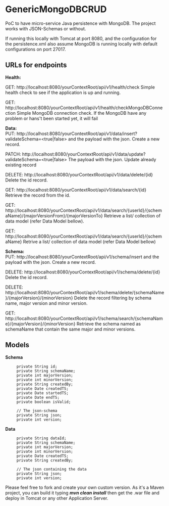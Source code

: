 # GenericMongoDBCRUD
PoC to have micro-service Java persistence with MongoDB. The project works with JSON-Schemas or without.

If running this locally with Tomcat at port 8080, and the configuration for the persistence.xml also assume MongoDB is running locally with default configurations on port 27017.

<h2>URLs for endpoints</h2>
<p></p>
<b>Health: </b> 

GET: http://localhost:8080/yourContextRoot/api/v1/health/check
Simple health check to see if the application is up and running.

GET: http://localhost:8080/yourContextRoot/api/v1/health/checkMongoDBConnection
Simple MongoDB connection check. If the MongoDB have any problem or hans't been started yet, it will fail


<b>Data:  </b>  
PUT: http://localhost:8080/yourContextRoot/api/v1/data/insert?validateSchema=<true|false>
and the payload with the json.
Create a new record.

PATCH: http://localhost:8080/yourContextRoot/api/v1/data/update?validateSchema=<true|false>
The payload with the json.
Update already existing record

DELETE: http://localhost:8080/yourContextRoot/api/v1/data/delete/{id}
Delete the id record.

GET: http://localhost:8080/yourContextRoot/api/v1/data/search/{id}
Retrieve the record from the id.

GET: http://localhost:8080/yourContextRoot/api/v1/data/search/{userId}/{schemaName}/{majorVersionFrom}/{majorVersionTo}
Retrieve a list/ collection of data model (refer Data Model bellow).

GET: http://localhost:8080/yourContextRoot/api/v1/data/search/{userId}/{schemaName}
Retrive a list/ collection of data model (refer Data Model bellow)


<b>Schema:  </b>  
PUT: http://localhost:8080/yourContextRoot/api/v1/schema/insert
and the payload with the json.
Create a new record.

DELETE: http://localhost:8080/yourContextRoot/api/v1/schema/delete/{id}
Delete the id record.

DELETE: http://localhost:8080/yourContextRoot/api/v1/schema/delete/{schemaName}/{majorVersion}/{minorVersion}
Delete the record filtering by schema name, major version and minor version.

GET: http://localhost:8080/yourContextRoot/api/v1/schema/search/{schemaName}/{majorVersion}/{minorVersion}
Retrieve the schema named as schemaName that contain the same major and minor versions.

   
   
<h2>Models</h2>
     
<b>Schema</b>  

         private String id;
         private String schemaName;
         private int majorVersion;
         private int minorVersion;
         private String createdBy;
         private Date createdTS;
         private Date startedTS;
         private Date endTS;
         private boolean isValid;
                 
         // The json-schema
         private String json;
         private int version;
       
       
<b>Data</b>  

         private String dataId;
         private String schemaName;
         private int majorVersion;
         private int minorVersion;
         private Date createdTS;
         private String createdBy;
                 
         // The json containing the data
         private String json;
         private int version;

Please feel free to fork and create your own custom version.
As it's a Maven project, you can build it typing <b><i>mvn clean install</i></b>
then get the .war file and deploy in Tomcat or any other Application Server.
